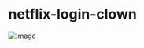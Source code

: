 # netflix-login-clown
![image](https://user-images.githubusercontent.com/72148808/188714680-85e919eb-cd48-4ca1-8552-9e9ec9a7abb2.png)
